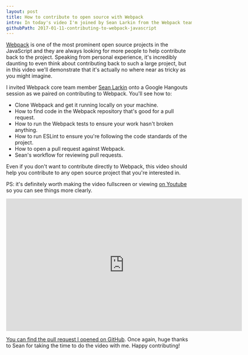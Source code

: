 ```yaml
---
layout: post
title: How to contribute to open source with Webpack
intro: In today's video I'm joined by Sean Larkin from the Webpack team as he talks me through contributing to Webpack. You'll see me write the code, run the tests and open a pull request on Github. If you've ever wondered how to get started contributing to open source, this video should help.
githubPath: 2017-01-11-contributing-to-webpack-javascript
---
```


[Webpack](http://github.com/webpack/webpack) is one of the most prominent open source projects in the JavaScript and they are always looking for more people to help contribute back to the project. Speaking from personal experience, it's incredibly daunting to even think about contributing back to such a large project, but in this video we'll demonstrate that it's actually no where near as tricky as you might imagine.

I invited Webpack core team member [Sean Larkin](http://twitter.com/thelarkinn) onto a Google Hangouts session as we paired on contributing to Webpack. You'll see how to:

* Clone Webpack and get it running locally on your machine.
* How to find code in the Webpack repository that's good for a pull request.
* How to run the Webpack tests to ensure your work hasn't broken anything.
* How to run ESLint to ensure you're following the code standards of the project.
* How to open a pull request against Webpack.
* Sean's workflow for reviewing pull requests.

Even if you don't want to contribute directly to Webpack, this video should help you contribute to any open source project that you're interested in.

PS: it's definitely worth making the video fullscreen or viewing [on Youtube](https://www.youtube.com/watch?v=ePdXHF2DfeY&feature=youtu.be) so you can see things more clearly.

<iframe width="640" height="360" src="https://www.youtube.com/embed/ePdXHF2DfeY" frameborder="0" allowfullscreen></iframe>
<br />

[You can find the pull request I opened on GitHub](https://github.com/webpack/webpack/pull/3799). Once again, huge thanks to Sean for taking the time to do the video with me. Happy contributing!

